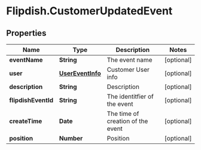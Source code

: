 # Flipdish.CustomerUpdatedEvent

## Properties
Name | Type | Description | Notes
------------ | ------------- | ------------- | -------------
**eventName** | **String** | The event name | [optional] 
**user** | [**UserEventInfo**](UserEventInfo.md) | Customer User info | [optional] 
**description** | **String** | Description | [optional] 
**flipdishEventId** | **String** | The identitfier of the event | [optional] 
**createTime** | **Date** | The time of creation of the event | [optional] 
**position** | **Number** | Position | [optional] 


